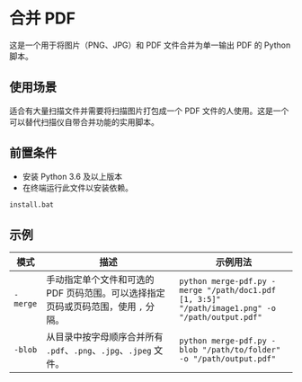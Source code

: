 # 合并 PDF

这是一个用于将图片（PNG、JPG）和 PDF 文件合并为单一输出 PDF 的 Python 脚本。

## 使用场景
适合有大量扫描文件并需要将扫描图片打包成一个 PDF 文件的人使用。这是一个可以替代扫描仪自带合并功能的实用脚本。

## 前置条件

- 安装 Python 3.6 及以上版本
- 在终端运行此文件以安装依赖。

```bat
install.bat
```

## 示例

| 模式       | 描述    | 示例用法  |
|------------|-------------------------------------------------------------------------------------|--------------------------------------------------------------------------------------------------|
| `-merge`   | 手动指定单个文件和可选的 PDF 页码范围。可以选择指定页码或页码范围，使用 `,` 分隔。                                  | `python merge-pdf.py -merge "/path/doc1.pdf [1, 3:5]" "/path/image1.png" -o "/path/output.pdf"` |
| `-blob`    | 从目录中按字母顺序合并所有 `.pdf`、`.png`、`.jpg`、`.jpeg` 文件。 | `python merge-pdf.py -blob "/path/to/folder" -o "/path/output.pdf"`                             | 